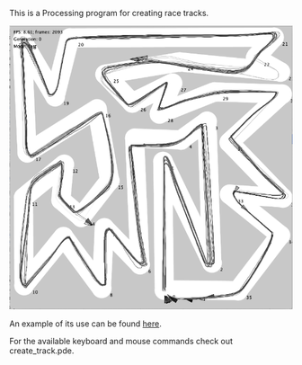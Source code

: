 This is a Processing program for creating race tracks.

![](images/img1.png)

An example of its use can be found [here](https://github.com/iiliev/processing_neural_network_race_car_example).

For the available keyboard and mouse commands check out create_track.pde.